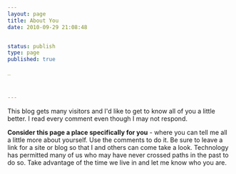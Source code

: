 ```yaml
---
layout: page
title: About You
date: 2010-09-29 21:08:48


status: publish
type: page
published: true

_



---
```

This blog gets many visitors and I'd like to get to know all of you a
little better. I read every comment even though I may not respond.

**Consider this page a place specifically for you** - where you can tell
me all a little more about yourself. Use the comments to do it. Be sure
to leave a link for a site or blog so that I and others can come take a
look. Technology has permitted many of us who may have never crossed
paths in the past to do so. Take advantage of the time we live in and
let me know who you are.
